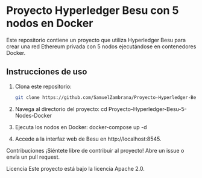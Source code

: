 # Proyecto Hyperledger Besu con 5 nodos en Docker

Este repositorio contiene un proyecto que utiliza Hyperledger Besu para crear una red Ethereum privada con 5 nodos ejecutándose en contenedores Docker.

## Instrucciones de uso

1. Clona este repositorio:

   ```bash
   git clone https://github.com/SamuelZambrana/Proyecto-Hyperledger-Besu-5-Nodes-Docker.git

2. Navega al directorio del proyecto:
cd Proyecto-Hyperledger-Besu-5-Nodes-Docker

3. Ejecuta los nodos en Docker:
docker-compose up -d

4. Accede a la interfaz web de Besu en http://localhost:8545.

Contribuciones
¡Siéntete libre de contribuir al proyecto! Abre un issue o envía un pull request.

Licencia
Este proyecto está bajo la licencia Apache 2.0.

